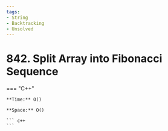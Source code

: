 ```yaml
---
tags:
- String
- Backtracking
- Unsolved
---
```



# 842. Split Array into Fibonacci Sequence

=== "C++"

    **Time:** O()

    **Space:** O()

    ``` c++
    ```